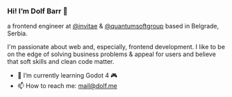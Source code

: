 ### Hi! I’m Dolf Barr 👋

a frontend engineer at [@invitae](https://github.com/invitae) & [@quantumsoftgroup](https://github.com/quantumsoftgroup) based in Belgrade, Serbia.

I'm passionate about web and, especially, frontend development. I like to be on the edge of solving business problems & appeal for users and believe that soft skills and clean code matter.

- 🔭 I’m currently learning Godot 4 🎮
- 📫 How to reach me: [mail@dolf.me](mailto:mail@dolf.me)

<!--
**dolfbarr/dolfbarr** is a ✨ _special_ ✨ repository because its `README.md` (this file) appears on your GitHub profile.

Here are some ideas to get you started:
- 🔭 I’m currently working on ...
- 🌱 I’m currently learning ...
- 👯 I’m looking to collaborate on ...
- 🤔 I’m looking for help with ...
- 💬 Ask me about ...
- 📫 How to reach me: ...
- 😄 Pronouns: ...
- ⚡ Fun fact: ...
-->
